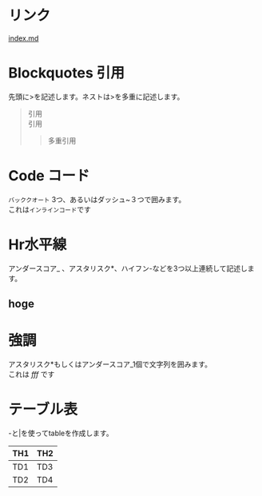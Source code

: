 # リンク  
[index.md](/index.md)
# Blockquotes 引用
先頭に>を記述します。ネストは>を多重に記述します。
> 引用  
> 引用
>> 多重引用

# Code コード
`バッククオート` 3つ、あるいはダッシュ~３つで囲みます。  
これは`インラインコード`です

# Hr水平線
アンダースコア_ 、アスタリスク*、ハイフン-などを3つ以上連続して記述します。  


hoge  
---  

# 強調  
アスタリスク*もしくはアンダースコア_1個で文字列を囲みます。  
これは *fff* です

# テーブル表  
-と|を使ってtableを作成します。  

| TH1 | TH2 |
----|---- 
| TD1 | TD3 |
| TD2 | TD4 |

